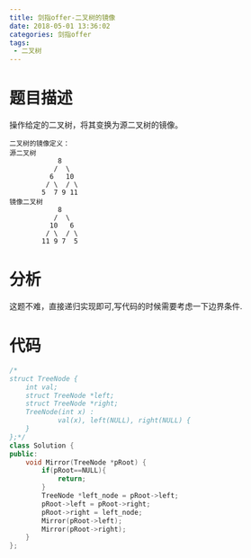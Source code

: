 ```yaml
---
title: 剑指offer-二叉树的镜像
date: 2018-05-01 13:36:02
categories: 剑指offer
tags: 
 - 二叉树
---
```


# 题目描述
操作给定的二叉树，将其变换为源二叉树的镜像。
```
二叉树的镜像定义：
源二叉树 
    	    8
    	   /  \
    	  6   10
    	 / \  / \
    	5  7 9 11
镜像二叉树
    	    8
    	   /  \
    	  10   6
    	 / \  / \
    	11 9 7  5
```


<!--more-->

# 分析
这题不难，直接递归实现即可,写代码的时候需要考虑一下边界条件.

# 代码
```C++
/*
struct TreeNode {
	int val;
	struct TreeNode *left;
	struct TreeNode *right;
	TreeNode(int x) :
			val(x), left(NULL), right(NULL) {
	}
};*/
class Solution {
public:
    void Mirror(TreeNode *pRoot) {
        if(pRoot==NULL){
            return;
        }
        TreeNode *left_node = pRoot->left;
        pRoot->left = pRoot->right;
        pRoot->right = left_node;
        Mirror(pRoot->left);
        Mirror(pRoot->right);
    }
};
```
